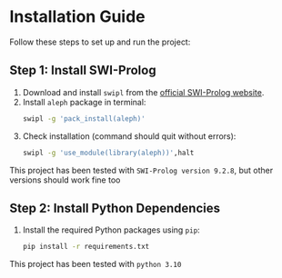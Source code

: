 # Installation Guide

Follow these steps to set up and run the project:

## Step 1: Install SWI-Prolog

1. Download and install `swipl` from the [official SWI-Prolog website](https://www.swi-prolog.org/Download.html).
2. Install `aleph` package in terminal:
   ```bash
   swipl -g 'pack_install(aleph)'
   ```
3. Check installation (command should quit without errors):
    ```bash
    swipl -g 'use_module(library(aleph))',halt
    ```
This project has been tested with `SWI-Prolog version 9.2.8`, but other versions should work fine too

## Step 2: Install Python Dependencies
1. Install the required Python packages using `pip`:
    ```bash
    pip install -r requirements.txt
    ```
This project has been tested with `python 3.10`